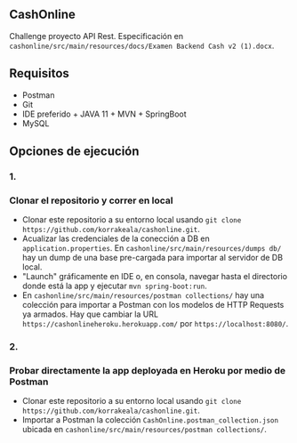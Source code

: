 ## CashOnline
Challenge proyecto API Rest. Especificación en `cashonline/src/main/resources/docs/Examen Backend Cash v2 (1).docx`.

## Requisitos
- Postman
- Git
- IDE preferido + JAVA 11 + MVN + SpringBoot
- MySQL

## Opciones de ejecución
### 1.
### Clonar el repositorio y correr en local
- Clonar este repositorio a su entorno local usando `git clone https://github.com/korrakeala/cashonline.git`.
- Acualizar las credenciales de la conección a DB en `application.properties`. En `cashonline/src/main/resources/dumps db/` hay un dump de una base pre-cargada para importar al servidor de DB local.
- "Launch" gráficamente en IDE o, en consola, navegar hasta el directorio donde está la app y ejecutar `mvn spring-boot:run`.
- En `cashonline/src/main/resources/postman collections/` hay una colección para importar a Postman con los modelos de HTTP Requests ya armados. Hay que cambiar la URL `https://cashonlineheroku.herokuapp.com/` por `https://localhost:8080/`.

### 2.
### Probar directamente la app deployada en Heroku por medio de Postman
- Clonar este repositorio a su entorno local usando `git clone https://github.com/korrakeala/cashonline.git`.
- Importar a Postman la colección `CashOnline.postman_collection.json` ubicada en `cashonline/src/main/resources/postman collections/`.
